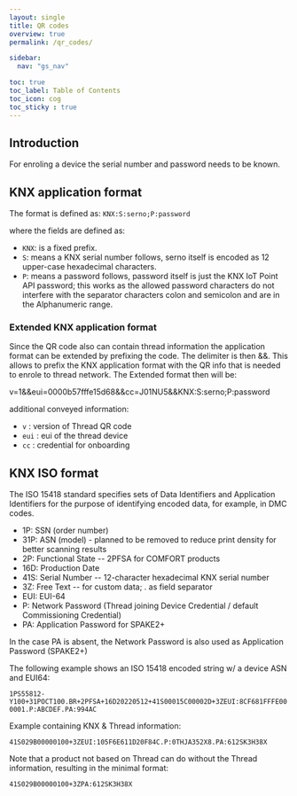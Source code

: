 ```yaml
---
layout: single
title: QR codes
overview: true
permalink: /qr_codes/

sidebar:
  nav: "gs_nav"

toc: true
toc_label: Table of Contents
toc_icon: cog
toc_sticky : true
---
```



## Introduction

For enroling a device the serial number and password needs to be known.

## KNX application format

The format is defined as: `KNX:S:serno;P:password`

where the fields are defined as:

- `KNX`: is a fixed prefix.
- `S`: means a KNX serial number follows, serno itself is encoded
       as 12 upper-case hexadecimal characters.
- `P`: means a password follows, password itself is just the KNX IoT Point API password;
       this works as the allowed password characters do not interfere with the
       separator characters colon and semicolon and are in the Alphanumeric range.

### Extended KNX application format

Since the QR code also can contain thread information the application format can be extended by prefixing the code. The delimiter is then &&. 
This allows to prefix the KNX application format with the QR info that is needed to enrole to thread network.
The Extended format then will be:

v=1&&eui=0000b57fffe15d68&&cc=J01NU5&&KNX:S:serno;P:password

additional conveyed information:

- `v` : version of Thread QR code
- `eui` : eui of the thread device
- `cc`  : credential for onboarding

## KNX ISO format

The ISO 15418 standard specifies sets of Data Identifiers and Application Identifiers for the purpose of identifying encoded data, for example, in DMC codes. 

- 1P: SSN (order number)
- 31P: ASN (model) - planned to be removed to reduce print density for better scanning results
- 2P: Functional State -- 2PFSA for COMFORT products
- 16D: Production Date
- 41S: Serial Number -- 12-character hexadecimal KNX serial number
- 3Z: Free Text -- for custom data; . as field separator
- EUI: EUI-64
- P: Network Password (Thread joining Device Credential / default Commissioning Credential)
- PA: Application Password for SPAKE2+

In the case PA is absent, the Network Password is also used as Application Password (SPAKE2+)

The following example shows an ISO 15418 encoded string w/ a device ASN and EUI64:

 `1PS55812-Y100+31POCT100.BR+2PFSA+16D20220512+41S00015C00002D+3ZEUI:8CF681FFFE000001.P:ABCDEF.PA:994AC`

 Example containing KNX & Thread information:

 `41S029B00000100+3ZEUI:105F6E611D20F84C.P:0THJA352X8.PA:612SK3H38X`

Note that a product not based on Thread can do without the Thread information, resulting in the minimal format:

 `41S029B00000100+3ZPA:612SK3H38X`